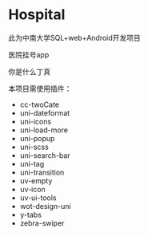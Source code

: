 # Hospital
此为中南大学SQL+web+Android开发项目

医院挂号app

你是什么丁真

本项目需使用插件：
+ cc-twoCate
+ uni-dateformat
+ uni-icons
+ uni-load-more
+ uni-popup
+ uni-scss
+ uni-search-bar
+ uni-tag
+ uni-transition
+ uv-empty
+ uv-icon
+ uv-ui-tools
+ wot-design-uni
+ y-tabs
+ zebra-swiper